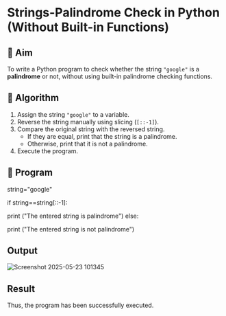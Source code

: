 # Strings-Palindrome Check in Python (Without Built-in Functions)

## 🎯 Aim
To write a Python program to check whether the string `"google"` is a **palindrome** or not, without using built-in palindrome checking functions.

## 🧠 Algorithm
1. Assign the string `"google"` to a variable.
2. Reverse the string manually using slicing (`[::-1]`).
3. Compare the original string with the reversed string.
   - If they are equal, print that the string is a palindrome.
   - Otherwise, print that it is not a palindrome.
4. Execute the program.

## 🧾 Program

string="google"

if string==string[::-1]:

print ("The entered string is palindrome") else:

print ("The entered string is not palindrome")

## Output
![Screenshot 2025-05-23 101345](https://github.com/user-attachments/assets/807948b3-3f69-4d0c-9aaa-548b246c3e42)

## Result
Thus, the program has been successfully executed.
